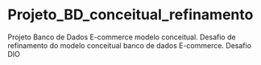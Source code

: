 # Projeto_BD_conceitual_refinamento
Projeto Banco de Dados E-commerce modelo conceitual. Desafio de refinamento do modelo conceitual banco de dados E-commerce. Desafio DIO
